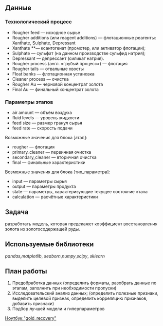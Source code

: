 ## Данные

### Технологический процесс
- Rougher feed — исходное сырье
- Rougher additions (или reagent additions) — флотационные реагенты: Xanthate, Sulphate, Depressant
- Xanthate **— ксантогенат (промотер, или активатор флотации);
- Sulphate — сульфат (на данном производстве сульфид натрия);
- Depressant — депрессант (силикат натрия).
- Rougher process (англ. «грубый процесс») — флотация
- Rougher tails — отвальные хвосты
- Float banks — флотационная установка
- Cleaner process — очистка
- Rougher Au — черновой концентрат золота
- Final Au — финальный концентрат золота

### Параметры этапов
- air amount — объём воздуха
- fluid levels — уровень жидкости
- feed size — размер гранул сырья
- feed rate — скорость подачи

Возможные значения для блока [этап]:
- rougher — флотация
- primary_cleaner — первичная очистка
- secondary_cleaner — вторичная очистка
- final — финальные характеристики

Возможные значения для блока [тип_параметра]:
- input — параметры сырья
- output — параметры продукта
- state — параметры, характеризующие текущее состояние этапа
- calculation — расчётные характеристики

## Задача

разработать модель, которая предскажет коэффициент восстановления золота из золотосодержащей руды.

## Используемые библиотеки
*pandas*,*matplotlib*, *seaborn*,*numpy*,*scipy*, *sklearn*

## План работы
1. Предобработка данных (определить форматы, разобрать данные по этапам, заполнить при необходимости пропуски)
2. Исследовательский анализ данных; (определить полезные признаки, выделить целевой признак, определить корреляцию признаков, добавить признаки)
3. Подбор лучшей модели и гиперпараметров

  [Ноутбук "gold_recovery"](https://nbviewer.jupyter.org/github/Timsa27/sample_project/blob/main/gold_recovery/gold_recovery.ipynb.ipynb/ "Необязательная подсказка")

